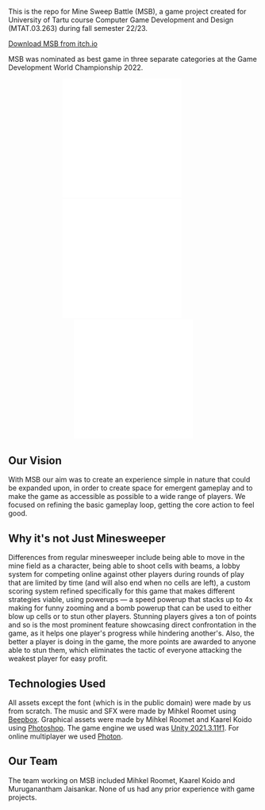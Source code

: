 This is the repo for Mine Sweep Battle (MSB), a game project created for University of Tartu course Computer Game Development and Design (MTAT.03.263) during fall semester 22/23.

[Download MSB from itch.io](https://mihkelroomet.itch.io/mine-sweep-battle)

MSB was nominated as best game in three separate categories at the Game Development World Championship 2022.

<p align="middle">
  <img src="https://github.com/mihkelroomet/mine-sweep-battle/blob/master/Showcase/GDWC%202022%20Awards/Hobby%20Category/GDWC%202022%20Hobby%20Nominee%20Badge%20-%20white.png" style="width: 15rem;">
  <img hspace="20"/>
  <img src="https://github.com/mihkelroomet/mine-sweep-battle/blob/master/Showcase/GDWC%202022%20Awards/Student%20Category/GDWC%202022%20Student%20Game%20Award%20Nominee%20Badge%20-%20white.png" style="width: 15rem;">
  <img hspace="20"/>
  <img src="https://github.com/mihkelroomet/mine-sweep-battle/blob/master/Showcase/GDWC%202022%20Awards/Best%20Estonian%20Game/GDWC%202022%20Best%20Estonian%20Game%20Nominee%20Badge%20-%20white.png" style="width: 15rem;">
</p>

## Our Vision

With MSB our aim was to create an experience simple in nature that could be expanded upon, in order to create space for emergent gameplay and to make the game as accessible as possible to a wide range of players. We focused on refining the basic gameplay loop, getting the core action to feel good.

## Why it's not Just Minesweeper

Differences from regular minesweeper include being able to move in the mine field as a character, being able to shoot cells with beams, a lobby system for competing online against other players during rounds of play that are limited by time (and will also end when no cells are left), a custom scoring system refined specifically for this game that makes different strategies viable, using powerups — a speed powerup that stacks up to 4x making for funny zooming and a bomb powerup that can be used to either blow up cells or to stun other players. Stunning players gives a ton of points and so is the most prominent feature showcasing direct confrontation in the game, as it helps one player's progress while hindering another's. Also, the better a player is doing in the game, the more points are awarded to anyone able to stun them, which eliminates the tactic of everyone attacking the weakest player for easy profit.

## Technologies Used

All assets except the font (which is in the public domain) were made by us from scratch. The music and SFX were made by Mihkel Roomet using [Beepbox](https://www.beepbox.co/). Graphical assets were made by Mihkel Roomet and Kaarel Koido using [Photoshop](https://www.adobe.com/products/photoshop.html). The game engine we used was [Unity 2021.3.11f1](https://unity.com/releases/editor/whats-new/2021.3.11). For online multiplayer we used [Photon](https://www.photonengine.com/).

## Our Team

The team working on MSB included Mihkel Roomet, Kaarel Koido and Muruganantham Jaisankar. None of us had any prior experience with game projects.
